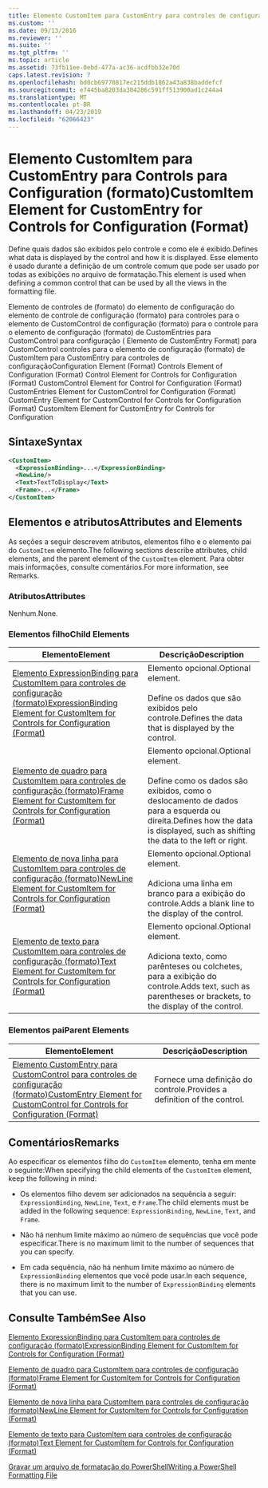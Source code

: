 ```yaml
---
title: Elemento CustomItem para CustomEntry para controles de configuração (formato) | Microsoft Docs
ms.custom: ''
ms.date: 09/13/2016
ms.reviewer: ''
ms.suite: ''
ms.tgt_pltfrm: ''
ms.topic: article
ms.assetid: 73fb11ee-0ebd-477a-ac36-acdfbb32e70d
caps.latest.revision: 7
ms.openlocfilehash: bd0cb69770817ec215ddb1862a43a838baddefcf
ms.sourcegitcommit: e7445ba8203da304286c591ff513900ad1c244a4
ms.translationtype: MT
ms.contentlocale: pt-BR
ms.lasthandoff: 04/23/2019
ms.locfileid: "62066423"
---
```

# <a name="customitem-element-for-customentry-for-controls-for-configuration-format"></a><span data-ttu-id="018fd-102">Elemento CustomItem para CustomEntry para Controls para Configuration (formato)</span><span class="sxs-lookup"><span data-stu-id="018fd-102">CustomItem Element for CustomEntry for Controls for Configuration (Format)</span></span>

<span data-ttu-id="018fd-103">Define quais dados são exibidos pelo controle e como ele é exibido.</span><span class="sxs-lookup"><span data-stu-id="018fd-103">Defines what data is displayed by the control and how it is displayed.</span></span> <span data-ttu-id="018fd-104">Esse elemento é usado durante a definição de um controle comum que pode ser usado por todas as exibições no arquivo de formatação.</span><span class="sxs-lookup"><span data-stu-id="018fd-104">This element is used when defining a common control that can be used by all the views in the formatting file.</span></span>

<span data-ttu-id="018fd-105">Elemento de controles de (formato) do elemento de configuração do elemento de controle de configuração (formato) para controles para o elemento de CustomControl de configuração (formato) para o controle para o elemento de configuração (formato) de CustomEntries para CustomControl para configuração ( Elemento de CustomEntry Format) para CustomControl controles para o elemento de configuração (formato) de CustomItem para CustomEntry para controles de configuração</span><span class="sxs-lookup"><span data-stu-id="018fd-105">Configuration Element (Format) Controls Element of Configuration (Format) Control Element for Controls for Configuration (Format) CustomControl Element for Control for Configuration (Format) CustomEntries Element for CustomControl for Configuration (Format) CustomEntry Element for CustomControl for Controls for Configuration (Format) CustomItem Element for CustomEntry for Controls for Configuration</span></span>

## <a name="syntax"></a><span data-ttu-id="018fd-106">Sintaxe</span><span class="sxs-lookup"><span data-stu-id="018fd-106">Syntax</span></span>

```xml
<CustomItem>
  <ExpressionBinding>...</ExpressionBinding>
  <NewLine/>
  <Text>TextToDisplay</Text>
  <Frame>...</Frame>
</CustomItem>
```

## <a name="attributes-and-elements"></a><span data-ttu-id="018fd-107">Elementos e atributos</span><span class="sxs-lookup"><span data-stu-id="018fd-107">Attributes and Elements</span></span>

<span data-ttu-id="018fd-108">As seções a seguir descrevem atributos, elementos filho e o elemento pai do `CustomItem` elemento.</span><span class="sxs-lookup"><span data-stu-id="018fd-108">The following sections describe attributes, child elements, and the parent element of the `CustomItem` element.</span></span> <span data-ttu-id="018fd-109">Para obter mais informações, consulte comentários.</span><span class="sxs-lookup"><span data-stu-id="018fd-109">For more information, see Remarks.</span></span>

### <a name="attributes"></a><span data-ttu-id="018fd-110">Atributos</span><span class="sxs-lookup"><span data-stu-id="018fd-110">Attributes</span></span>

<span data-ttu-id="018fd-111">Nenhum.</span><span class="sxs-lookup"><span data-stu-id="018fd-111">None.</span></span>

### <a name="child-elements"></a><span data-ttu-id="018fd-112">Elementos filho</span><span class="sxs-lookup"><span data-stu-id="018fd-112">Child Elements</span></span>

|<span data-ttu-id="018fd-113">Elemento</span><span class="sxs-lookup"><span data-stu-id="018fd-113">Element</span></span>|<span data-ttu-id="018fd-114">Descrição</span><span class="sxs-lookup"><span data-stu-id="018fd-114">Description</span></span>|
|-------------|-----------------|
|[<span data-ttu-id="018fd-115">Elemento ExpressionBinding para CustomItem para controles de configuração (formato)</span><span class="sxs-lookup"><span data-stu-id="018fd-115">ExpressionBinding Element for CustomItem for Controls for Configuration (Format)</span></span>](./expressionbinding-element-for-customitem-for-controls-for-configuration-format.md)|<span data-ttu-id="018fd-116">Elemento opcional.</span><span class="sxs-lookup"><span data-stu-id="018fd-116">Optional element.</span></span><br /><br /> <span data-ttu-id="018fd-117">Define os dados que são exibidos pelo controle.</span><span class="sxs-lookup"><span data-stu-id="018fd-117">Defines the data that is displayed by the control.</span></span>|
|[<span data-ttu-id="018fd-118">Elemento de quadro para CustomItem para controles de configuração (formato)</span><span class="sxs-lookup"><span data-stu-id="018fd-118">Frame Element for CustomItem for Controls for Configuration (Format)</span></span>](./frame-element-for-customitem-for-controls-for-configuration-format.md)|<span data-ttu-id="018fd-119">Elemento opcional.</span><span class="sxs-lookup"><span data-stu-id="018fd-119">Optional element.</span></span><br /><br /> <span data-ttu-id="018fd-120">Define como os dados são exibidos, como o deslocamento de dados para a esquerda ou direita.</span><span class="sxs-lookup"><span data-stu-id="018fd-120">Defines how the data is displayed, such as shifting the data to the left or right.</span></span>|
|[<span data-ttu-id="018fd-121">Elemento de nova linha para CustomItem para controles de configuração (formato)</span><span class="sxs-lookup"><span data-stu-id="018fd-121">NewLine Element for CustomItem for Controls for Configuration (Format)</span></span>](./newline-element-for-customitem-for-controls-for-configuration-format.md)|<span data-ttu-id="018fd-122">Elemento opcional.</span><span class="sxs-lookup"><span data-stu-id="018fd-122">Optional element.</span></span><br /><br /> <span data-ttu-id="018fd-123">Adiciona uma linha em branco para a exibição do controle.</span><span class="sxs-lookup"><span data-stu-id="018fd-123">Adds a blank line to the display of the control.</span></span>|
|[<span data-ttu-id="018fd-124">Elemento de texto para CustomItem para controles de configuração (formato)</span><span class="sxs-lookup"><span data-stu-id="018fd-124">Text Element for CustomItem for Controls for Configuration (Format)</span></span>](./text-element-for-customitem-for-controls-for-configuration-format.md)|<span data-ttu-id="018fd-125">Elemento opcional.</span><span class="sxs-lookup"><span data-stu-id="018fd-125">Optional element.</span></span><br /><br /> <span data-ttu-id="018fd-126">Adiciona texto, como parênteses ou colchetes, para a exibição do controle.</span><span class="sxs-lookup"><span data-stu-id="018fd-126">Adds text, such as parentheses or brackets, to the display of the control.</span></span>|

### <a name="parent-elements"></a><span data-ttu-id="018fd-127">Elementos pai</span><span class="sxs-lookup"><span data-stu-id="018fd-127">Parent Elements</span></span>

|<span data-ttu-id="018fd-128">Elemento</span><span class="sxs-lookup"><span data-stu-id="018fd-128">Element</span></span>|<span data-ttu-id="018fd-129">Descrição</span><span class="sxs-lookup"><span data-stu-id="018fd-129">Description</span></span>|
|-------------|-----------------|
|[<span data-ttu-id="018fd-130">Elemento CustomEntry para CustomControl para controles de configuração (formato)</span><span class="sxs-lookup"><span data-stu-id="018fd-130">CustomEntry Element for CustomControl for Controls for Configuration (Format)</span></span>](./customentry-element-for-customcontrol-for-controls-for-configuration-format.md)|<span data-ttu-id="018fd-131">Fornece uma definição do controle.</span><span class="sxs-lookup"><span data-stu-id="018fd-131">Provides a definition of the control.</span></span>|

## <a name="remarks"></a><span data-ttu-id="018fd-132">Comentários</span><span class="sxs-lookup"><span data-stu-id="018fd-132">Remarks</span></span>

<span data-ttu-id="018fd-133">Ao especificar os elementos filho do `CustomItem` elemento, tenha em mente o seguinte:</span><span class="sxs-lookup"><span data-stu-id="018fd-133">When specifying the child elements of the `CustomItem` element, keep the following in mind:</span></span>

- <span data-ttu-id="018fd-134">Os elementos filho devem ser adicionados na sequência a seguir: `ExpressionBinding`, `NewLine`, `Text`, e `Frame`.</span><span class="sxs-lookup"><span data-stu-id="018fd-134">The child elements must be added in the following sequence: `ExpressionBinding`, `NewLine`, `Text`, and `Frame`.</span></span>

- <span data-ttu-id="018fd-135">Não há nenhum limite máximo ao número de sequências que você pode especificar.</span><span class="sxs-lookup"><span data-stu-id="018fd-135">There is no maximum limit to the number of sequences that you can specify.</span></span>

- <span data-ttu-id="018fd-136">Em cada sequência, não há nenhum limite máximo ao número de `ExpressionBinding` elementos que você pode usar.</span><span class="sxs-lookup"><span data-stu-id="018fd-136">In each sequence, there is no maximum limit to the number of `ExpressionBinding` elements that you can use.</span></span>

## <a name="see-also"></a><span data-ttu-id="018fd-137">Consulte Também</span><span class="sxs-lookup"><span data-stu-id="018fd-137">See Also</span></span>

[<span data-ttu-id="018fd-138">Elemento ExpressionBinding para CustomItem para controles de configuração (formato)</span><span class="sxs-lookup"><span data-stu-id="018fd-138">ExpressionBinding Element for CustomItem for Controls for Configuration (Format)</span></span>](./expressionbinding-element-for-customitem-for-controls-for-configuration-format.md)

[<span data-ttu-id="018fd-139">Elemento de quadro para CustomItem para controles de configuração (formato)</span><span class="sxs-lookup"><span data-stu-id="018fd-139">Frame Element for CustomItem for Controls for Configuration (Format)</span></span>](./frame-element-for-customitem-for-controls-for-configuration-format.md)

[<span data-ttu-id="018fd-140">Elemento de nova linha para CustomItem para controles de configuração (formato)</span><span class="sxs-lookup"><span data-stu-id="018fd-140">NewLine Element for CustomItem for Controls for Configuration (Format)</span></span>](./newline-element-for-customitem-for-controls-for-configuration-format.md)

[<span data-ttu-id="018fd-141">Elemento de texto para CustomItem para controles de configuração (formato)</span><span class="sxs-lookup"><span data-stu-id="018fd-141">Text Element for CustomItem for Controls for Configuration (Format)</span></span>](./text-element-for-customitem-for-controls-for-configuration-format.md)

[<span data-ttu-id="018fd-142">Gravar um arquivo de formatação do PowerShell</span><span class="sxs-lookup"><span data-stu-id="018fd-142">Writing a PowerShell Formatting File</span></span>](./writing-a-powershell-formatting-file.md)
